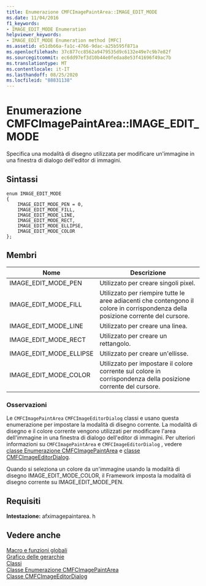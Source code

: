 ```yaml
---
title: Enumerazione CMFCImagePaintArea::IMAGE_EDIT_MODE
ms.date: 11/04/2016
f1_keywords:
- IMAGE_EDIT_MODE Enumeration
helpviewer_keywords:
- IMAGE_EDIT_MODE Enumeration method [MFC]
ms.assetid: e51db66a-fa1c-4766-9dac-a25b595f871a
ms.openlocfilehash: 37c877cc8562a9479535d9c6132e49e7c9b7e82f
ms.sourcegitcommit: ec6dd97ef3d10b44e0fedaa8e53f41696f49ac7b
ms.translationtype: MT
ms.contentlocale: it-IT
ms.lasthandoff: 08/25/2020
ms.locfileid: "88831138"
---
```

# <a name="cmfcimagepaintareaimage_edit_mode-enumeration"></a>Enumerazione CMFCImagePaintArea::IMAGE_EDIT_MODE

Specifica una modalità di disegno utilizzata per modificare un'immagine in una finestra di dialogo dell'editor di immagini.

## <a name="syntax"></a>Sintassi

```
enum IMAGE_EDIT_MODE
{
    IMAGE_EDIT_MODE_PEN = 0,
    IMAGE_EDIT_MODE_FILL,
    IMAGE_EDIT_MODE_LINE,
    IMAGE_EDIT_MODE_RECT,
    IMAGE_EDIT_MODE_ELLIPSE,
    IMAGE_EDIT_MODE_COLOR
};
```

## <a name="members"></a>Membri

|Nome|Descrizione|
|-|-|
|IMAGE_EDIT_MODE_PEN|Utilizzato per creare singoli pixel.|
|IMAGE_EDIT_MODE_FILL|Utilizzato per riempire tutte le aree adiacenti che contengono il colore in corrispondenza della posizione corrente del cursore.|
|IMAGE_EDIT_MODE_LINE|Utilizzato per creare una linea.|
|IMAGE_EDIT_MODE_RECT|Utilizzato per creare un rettangolo.|
|IMAGE_EDIT_MODE_ELLIPSE|Utilizzato per creare un'ellisse.|
|IMAGE_EDIT_MODE_COLOR|Utilizzato per impostare il colore corrente sul colore in corrispondenza della posizione corrente del cursore.|

### <a name="remarks"></a>Osservazioni

Le `CMFCImagePaintArea` `CMFCImageEditorDialog` classi e usano questa enumerazione per impostare la modalità di disegno corrente. La modalità di disegno e il colore corrente vengono utilizzati per modificare l'area dell'immagine in una finestra di dialogo dell'editor di immagini. Per ulteriori informazioni su `CMFCImagePaintArea` e `CMFCImageEditorDialog` , vedere [classe Enumerazione CMFCImagePaintArea](../../mfc/reference/cmfcimagepaintarea-class.md) e [classe CMFCImageEditorDialog](../../mfc/reference/cmfcimageeditordialog-class.md).

Quando si seleziona un colore da un'immagine usando la modalità di disegno IMAGE_EDIT_MODE_COLOR, il Framework imposta la modalità di disegno corrente su IMAGE_EDIT_MODE_PEN.

## <a name="requirements"></a>Requisiti

**Intestazione:** afximagepaintarea. h

## <a name="see-also"></a>Vedere anche

[Macro e funzioni globali](../../mfc/reference/mfc-macros-and-globals.md)<br/>
[Grafico delle gerarchie](../../mfc/hierarchy-chart.md)<br/>
[Classi](../../mfc/reference/mfc-classes.md)<br/>
[Classe Enumerazione CMFCImagePaintArea](../../mfc/reference/cmfcimagepaintarea-class.md)<br/>
[Classe CMFCImageEditorDialog](../../mfc/reference/cmfcimageeditordialog-class.md)

